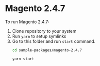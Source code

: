 # Magento 2.4.7

To run Magento 2.4.7:

1. Clone repository to your system
2. Run `yarn` to setup symlinks
3. Go to this folder and run `start` command.
    ```bash
    cd sample-packages/magento-2.4.7

    yarn start
    ```
